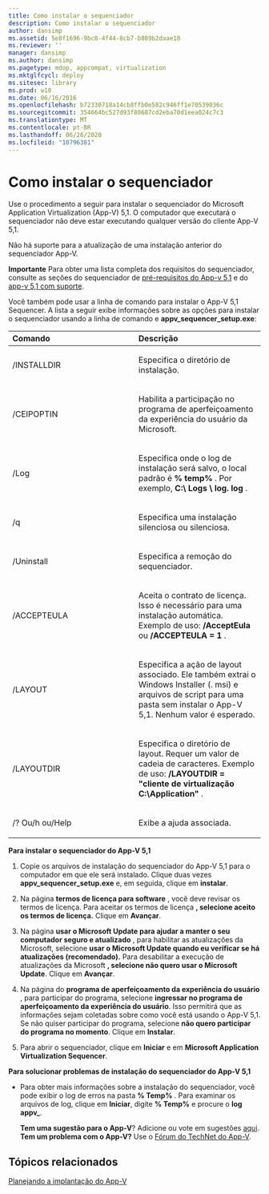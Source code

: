 ```yaml
---
title: Como instalar o sequenciador
description: Como instalar o sequenciador
author: dansimp
ms.assetid: 5e8f1696-9bc0-4f44-8cb7-b809b2daae10
ms.reviewer: ''
manager: dansimp
ms.author: dansimp
ms.pagetype: mdop, appcompat, virtualization
ms.mktglfcycl: deploy
ms.sitesec: library
ms.prod: w10
ms.date: 06/16/2016
ms.openlocfilehash: b72330718a14cb8ffb0e582c946ff1e70539036c
ms.sourcegitcommit: 354664bc527d93f80687cd2eba70d1eea024c7c3
ms.translationtype: MT
ms.contentlocale: pt-BR
ms.lasthandoff: 06/26/2020
ms.locfileid: "10796381"
---
```

# Como instalar o sequenciador


Use o procedimento a seguir para instalar o sequenciador do Microsoft Application Virtualization (App-V) 5,1. O computador que executará o sequenciador não deve estar executando qualquer versão do cliente App-V 5,1.

Não há suporte para a atualização de uma instalação anterior do sequenciador App-V.

**Importante**  Para obter uma lista completa dos requisitos do sequenciador, consulte as seções do sequenciador de [pré-requisitos do App-v 5,1](app-v-51-prerequisites.md) e do [app-v 5,1 com suporte](app-v-51-supported-configurations.md).

 

Você também pode usar a linha de comando para instalar o App-V 5,1 Sequencer. A lista a seguir exibe informações sobre as opções para instalar o sequenciador usando a linha de comando e **appv\_sequencer\_setup.exe**:

<table>
<colgroup>
<col width="50%" />
<col width="50%" />
</colgroup>
<thead>
<tr class="header">
<th align="left">Comando</th>
<th align="left">Descrição</th>
</tr>
</thead>
<tbody>
<tr class="odd">
<td align="left"><p>/INSTALLDIR</p></td>
<td align="left"><p>Especifica o diretório de instalação.</p></td>
</tr>
<tr class="even">
<td align="left"><p>/CEIPOPTIN</p></td>
<td align="left"><p>Habilita a participação no programa de aperfeiçoamento da experiência do usuário da Microsoft.</p></td>
</tr>
<tr class="odd">
<td align="left"><p>/Log</p></td>
<td align="left"><p>Especifica onde o log de instalação será salvo, o local padrão é <strong> % temp% </strong> . Por exemplo, <strong> C:\ Logs \ log. log </strong> .</p></td>
</tr>
<tr class="even">
<td align="left"><p>/q</p></td>
<td align="left"><p>Especifica uma instalação silenciosa ou silenciosa.</p></td>
</tr>
<tr class="odd">
<td align="left"><p>/Uninstall</p></td>
<td align="left"><p>Especifica a remoção do sequenciador.</p></td>
</tr>
<tr class="even">
<td align="left"><p>/ACCEPTEULA</p></td>
<td align="left"><p>Aceita o contrato de licença. Isso é necessário para uma instalação automática. Exemplo de uso: <strong> /AcceptEula </strong> ou <strong> /ACCEPTEULA = 1 </strong> .</p></td>
</tr>
<tr class="odd">
<td align="left"><p>/LAYOUT</p></td>
<td align="left"><p>Especifica a ação de layout associado. Ele também extrai o Windows Installer (. msi) e arquivos de script para uma pasta sem instalar o App-V 5,1. Nenhum valor é esperado.</p></td>
</tr>
<tr class="even">
<td align="left"><p>/LAYOUTDIR</p></td>
<td align="left"><p>Especifica o diretório de layout. Requer um valor de cadeia de caracteres. Exemplo de uso: <strong> /LAYOUTDIR = "cliente de virtualização C:\Application" </strong> .</p></td>
</tr>
<tr class="odd">
<td align="left"><p>/? Ou/h ou/Help</p></td>
<td align="left"><p>Exibe a ajuda associada.</p></td>
</tr>
</tbody>
</table>

 

**Para instalar o sequenciador do App-V 5,1**

1.  Copie os arquivos de instalação do sequenciador do App-V 5,1 para o computador em que ele será instalado. Clique duas vezes **appv\_sequencer\_setup.exe** e, em seguida, clique em **instalar**.

2.  Na página **termos de licença para software** , você deve revisar os termos de licença. Para aceitar os termos de licença **, selecione aceito os termos de licença.** Clique em **Avançar**.

3.  Na página **usar o Microsoft Update para ajudar a manter o seu computador seguro e atualizado** , para habilitar as atualizações da Microsoft, selecione **usar o Microsoft Update quando eu verificar se há atualizações (recomendado).** Para desabilitar a execução de atualizações da Microsoft **, selecione não quero usar o Microsoft Update**. Clique em **Avançar**.

4.  Na página do **programa de aperfeiçoamento da experiência do usuário** , para participar do programa, selecione **ingressar no programa de aperfeiçoamento da experiência do usuário**. Isso permitirá que as informações sejam coletadas sobre como você está usando o App-V 5,1. Se não quiser participar do programa, selecione **não quero participar do programa no momento**. Clique em **Instalar**.

5.  Para abrir o sequenciador, clique em **Iniciar** e em **Microsoft Application Virtualization Sequencer**.

**Para solucionar problemas de instalação do sequenciador do App-V 5,1**

-   Para obter mais informações sobre a instalação do sequenciador, você pode exibir o log de erros na pasta **% Temp%** . Para examinar os arquivos de log, clique em **Iniciar**, digite **% Temp%** e procure o **log appv\_**.

    **Tem uma sugestão para o App-V**? Adicione ou vote em sugestões [aqui](http://appv.uservoice.com/forums/280448-microsoft-application-virtualization). **Tem um problema com o App-V?** Use o [Fórum do TechNet do App-V](https://social.technet.microsoft.com/Forums/home?forum=mdopappv).

## Tópicos relacionados


[Planejando a implantação do App-V](planning-to-deploy-app-v51.md)

 

 






